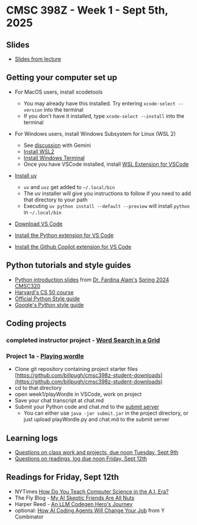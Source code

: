 # CMSC 398Z - Week 1 - Sept 5th, 2025

## Slides

* [Slides from lecture](slides.pdf)

## Getting your computer set up

* For MacOS users, install xcodetools
    * You may already have this installed.  Try entering `xcode-select --version`
    into the terminal
    * If you don't have it installed, type `xcode-select --install` into the terminal

* For Windows users, install Windows Subsystem for Linux (WSL 2)
    * See [discussion](https://g.co/gemini/share/d677a8cc6b9d) with Gemini
    * [Install WSL2](https://learn.microsoft.com/en-us/windows/wsl/install)
    * [Install Windows Terminal](https://learn.microsoft.com/en-us/windows/terminal/install)
    * Once you have VSCode installed, install [WSL Extension for VSCode](https://learn.microsoft.com/en-us/windows/wsl/tutorials/wsl-vscode)


* [Install uv](https://docs.astral.sh/uv/getting-started/installation/)
    * `uv` and `uvz` get added to ``~/.local/bin``
    * The uv installer will give you instructions to follow if you need to add
    that directory to your path
    * Executing ``uv python install --default --preview`` will install `python`
    in `~/.local/bin`

* [Download VS Code](https://code.visualstudio.com/Download)

* [Install the Python extension for VS Code](https://marketplace.visualstudio.com/items?itemName=ms-python.python)

* [Install the Github Copilot extension for VS
Code](https://marketplace.visualstudio.com/items?itemName=GitHub.copilot)

## Python tutorials and style guides

* [Python introduction slides](https://docs.google.com/presentation/d/1tOC0EOiF4Dkavjz3To07wXC_EdKW32qvZyN3XizvMlo/edit?slide=id.p1#slide=id.p1)
from [Dr. Fardina Alam's](https://www.fardinafathmiulalam.com) [Spring 2024 CMSC320](https://cmsc320.github.io)
* [Harvard's CS 50 course](https://cs50.harvard.edu/python/)
* [Official Python Style guide](https://peps.python.org/pep-0008/)
* [Google's Python style guide](https://google.github.io/styleguide/pyguide.html)

## Coding projects

### completed instructor project - [Word Search in a Grid](wordSearch)

### Project 1a - [Playing wordle](playWordle)

* Clone git repository containing project starter files [https://github.com/billpugh/cmsc398z-student-downloads](https://github.com/billpugh/cmsc398z-student-downloads)
* cd to that directory
* open week1/playWordle in VSCode, work on project
* Save your chat transcript at chat.md
* Submit your Python code and chat.md to the [submit server](https://submit.cs.umd.edu/)
    * You can either use `java -jar submit.jar` in the project directory, or
    just upload playWordle.py and chat.md to the submit server

## Learning logs

* [Questions on class work and projects, due noon Tuesday, Sept 9th](https://forms.gle/F4z6GPH6Rso4p93y5) 
* [Questions on readings, log due noon Friday, Sept 12th](https://forms.gle/GCX2wAdP7UxswYHU6)

## Readings for Friday, Sept 12th

* NYTimes [How Do You Teach Computer Science in the A.I. Era?](https://www.nytimes.com/2025/06/30/business/computer-science-education-ai.html?unlocked_article_code=1.S08.mSBd.EL5BZbNtgtpE&smid=url-share)
* The Fly Blog - [My AI Skeptic Friends Are All Nuts](https://fly.io/blog/youre-all-nuts/)
* Harper Reed - [An LLM Codegen Hero's Journey](https://harper.blog/2025/04/17/an-llm-codegen-heros-journey/)
* optional: [How AI Coding Agents Will Change Your
    Job](https://youtu.be/TECDj4JUx7o?si=QX0wba-dXTQ7VbxV) from Y Combinator
